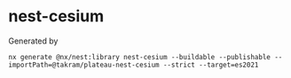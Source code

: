 # nest-cesium

Generated by

```
nx generate @nx/nest:library nest-cesium --buildable --publishable --importPath=@takram/plateau-nest-cesium --strict --target=es2021
```
